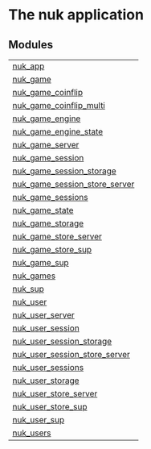 

# The nuk application #


## Modules ##


<table width="100%" border="0" summary="list of modules">
<tr><td><a href="nuk_app.md" class="module">nuk_app</a></td></tr>
<tr><td><a href="nuk_game.md" class="module">nuk_game</a></td></tr>
<tr><td><a href="nuk_game_coinflip.md" class="module">nuk_game_coinflip</a></td></tr>
<tr><td><a href="nuk_game_coinflip_multi.md" class="module">nuk_game_coinflip_multi</a></td></tr>
<tr><td><a href="nuk_game_engine.md" class="module">nuk_game_engine</a></td></tr>
<tr><td><a href="nuk_game_engine_state.md" class="module">nuk_game_engine_state</a></td></tr>
<tr><td><a href="nuk_game_server.md" class="module">nuk_game_server</a></td></tr>
<tr><td><a href="nuk_game_session.md" class="module">nuk_game_session</a></td></tr>
<tr><td><a href="nuk_game_session_storage.md" class="module">nuk_game_session_storage</a></td></tr>
<tr><td><a href="nuk_game_session_store_server.md" class="module">nuk_game_session_store_server</a></td></tr>
<tr><td><a href="nuk_game_sessions.md" class="module">nuk_game_sessions</a></td></tr>
<tr><td><a href="nuk_game_state.md" class="module">nuk_game_state</a></td></tr>
<tr><td><a href="nuk_game_storage.md" class="module">nuk_game_storage</a></td></tr>
<tr><td><a href="nuk_game_store_server.md" class="module">nuk_game_store_server</a></td></tr>
<tr><td><a href="nuk_game_store_sup.md" class="module">nuk_game_store_sup</a></td></tr>
<tr><td><a href="nuk_game_sup.md" class="module">nuk_game_sup</a></td></tr>
<tr><td><a href="nuk_games.md" class="module">nuk_games</a></td></tr>
<tr><td><a href="nuk_sup.md" class="module">nuk_sup</a></td></tr>
<tr><td><a href="nuk_user.md" class="module">nuk_user</a></td></tr>
<tr><td><a href="nuk_user_server.md" class="module">nuk_user_server</a></td></tr>
<tr><td><a href="nuk_user_session.md" class="module">nuk_user_session</a></td></tr>
<tr><td><a href="nuk_user_session_storage.md" class="module">nuk_user_session_storage</a></td></tr>
<tr><td><a href="nuk_user_session_store_server.md" class="module">nuk_user_session_store_server</a></td></tr>
<tr><td><a href="nuk_user_sessions.md" class="module">nuk_user_sessions</a></td></tr>
<tr><td><a href="nuk_user_storage.md" class="module">nuk_user_storage</a></td></tr>
<tr><td><a href="nuk_user_store_server.md" class="module">nuk_user_store_server</a></td></tr>
<tr><td><a href="nuk_user_store_sup.md" class="module">nuk_user_store_sup</a></td></tr>
<tr><td><a href="nuk_user_sup.md" class="module">nuk_user_sup</a></td></tr>
<tr><td><a href="nuk_users.md" class="module">nuk_users</a></td></tr></table>

